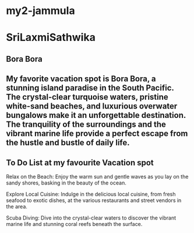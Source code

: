 # my2-jammula
# SriLaxmiSathwika
## Bora Bora
My favorite vacation spot is **Bora Bora**, a stunning island paradise in the South Pacific. The crystal-clear turquoise waters, pristine white-sand beaches, and luxurious overwater bungalows make it an unforgettable destination. The tranquility of the surroundings and the vibrant marine life provide a perfect escape from the hustle and bustle of daily life.
------------------------------------------------------------
## To Do List at my favourite Vacation spot
Relax on the Beach: Enjoy the warm sun and gentle waves as you lay on the sandy shores, basking in the beauty of the ocean.

Explore Local Cuisine: Indulge in the delicious local cuisine, from fresh seafood to exotic dishes, at the various restaurants and street vendors in the area.

Scuba Diving: Dive into the crystal-clear waters to discover the vibrant marine life and stunning coral reefs beneath the surface.
